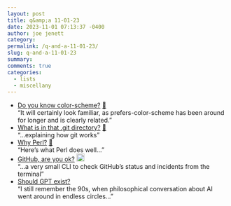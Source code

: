 ```yaml
---
layout: post
title: q&amp;a 11-01-23
date: 2023-11-01 07:13:37 -0400
author: joe jenett
category: 
permalink: /q-and-a-11-01-23/
slug: q-and-a-11-01-23
summary: 
comments: true
categories:
  - lists
  - miscellany
---
```

<ul class="links">
	<li><a title="Do you know color-scheme?" href="https://sarajoy.dev/blog/color-scheme/">Do you know color-scheme?</a> <a href="https://pinboard.in/u:garrettc">📌</a><br>“It will certainly look familiar, as prefers-color-scheme has been around for longer and is clearly related.”</li>
	<li><a title="What is in that .git directory?" href="https://blog.meain.io/2023/what-is-in-dot-git/">What is in that .git directory?</a> <a href="https://pinboard.in/u:tedw">📌</a><br>“...explaining how git works”</li>
	<li><a title="Why Perl?" href="https://two-wrongs.com/why-perl.html">Why Perl?</a> <a href="https://pinboard.in/u:roger">📌</a><br>“Here’s what Perl does well...”</li>
	<li><a title="GitHub - abennett/ghok" href="https://github.com/abennett/ghok">GitHub, are you ok?</a> <a class="normaltext" title="source" href="https://news.ycombinator.com/item?id=35903056"><img src="https://iwebthings.joejenett.com/images/left-arrow.png" alt="" width="18"></a><br>“...a very small CLI to check GitHub’s status and incidents from the terminal”</li>
	<li><a title="Shtetl-Optimized  » Blog Archive   » Should GPT exist?" href="https://scottaaronson.blog/?p=7042">Should GPT exist?</a><br>“I still remember the 90s, when philosophical conversation about AI went around in endless circles...”</li>
</ul>

<a href="https://brid.gy/publish/mastodon"></a>